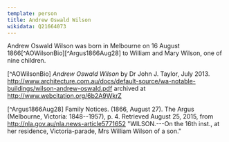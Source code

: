 ```yaml
---
template: person
title: Andrew Oswald Wilson
wikidata: Q21664073
---
```


Andrew Oswald Wilson was born in Melbourne on 16 August 1866[^AOWilsonBio][^Argus1866Aug28]
to William and Mary Wilson, one of nine children.

[^AOWilsonBio]
	*Andrew Oswald Wilson* by Dr John J. Taylor, July 2013.
	http://www.architecture.com.au/docs/default-source/wa-notable-buildings/wilson-andrew-oswald.pdf
	archived at http://www.webcitation.org/6b2A9WkrZ

[^Argus1866Aug28]
	Family Notices. (1866, August 27). The Argus (Melbourne, Victoria: 1848--1957), p. 4.
	Retrieved August 25, 2015, from http://nla.gov.au/nla.news-article5771652
	"WILSON.---On the 16th inst., at her residence, Victoria-parade, Mrs William Wilson of a son."
